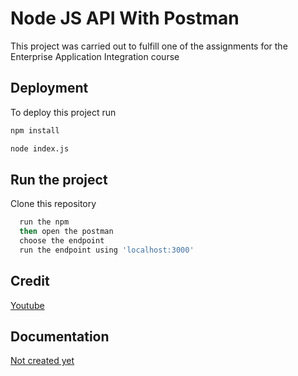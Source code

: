 
# Node JS API With Postman

This project was carried out to fulfill one of the assignments for the Enterprise Application Integration course


## Deployment

To deploy this project run

```bash
npm install
```

```bash
node index.js
```


## Run the project

Clone this repository

```bash
  run the npm
  then open the postman
  choose the endpoint
  run the endpoint using 'localhost:3000'
```
    
## Credit

[Youtube](https://youtu.be/ZNs0o9NFBlY)


## Documentation

[Not created yet](https://youtube.com)

